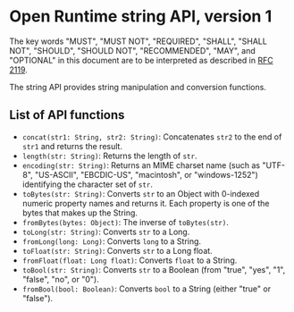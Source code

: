 # Open Runtime string API, version 1

The key words "MUST", "MUST NOT", "REQUIRED", "SHALL", "SHALL NOT", "SHOULD", "SHOULD NOT", "RECOMMENDED", "MAY", and "OPTIONAL" in this document are to be interpreted as described in [RFC 2119](http://www.ietf.org/rfc/rfc2119.txt).

The string API provides string manipulation and conversion functions.

## List of API functions

* `concat(str1: String, str2: String)`: Concatenates `str2` to the end of `str1` and returns the result.
* `length(str: String)`: Returns the length of `str`.
* `encoding(str: String)`: Returns an MIME charset name (such as "UTF-8", "US-ASCII", "EBCDIC-US", "macintosh", or "windows-1252") identifying the character set of `str`.
* `toBytes(str: String)`: Converts `str` to an Object with 0-indexed numeric property names and returns it. Each property is one of the bytes that makes up the String.
* `fromBytes(bytes: Object)`: The inverse of `toBytes(str)`.
* `toLong(str: String)`: Converts `str` to a Long.
* `fromLong(long: Long)`: Converts `long` to a String.
* `toFloat(str: String)`: Converts `str` to a Long float.
* `fromFloat(float: Long float)`: Converts `float` to a String.
* `toBool(str: String)`: Converts `str` to a Boolean (from "true", "yes", "1", "false", "no", or "0").
* `fromBool(bool: Boolean)`: Converts `bool` to a String (either "true" or "false").
